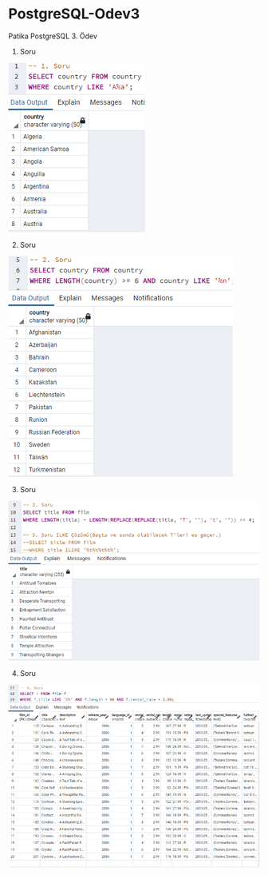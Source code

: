 # PostgreSQL-Odev3
Patika PostgreSQL 3. Ödev

1. Soru

![](/images/1.png)

2. Soru

![](/images/2.png)

3. Soru

![](/images/3.png)

4. Soru

![](/images/4.png)
